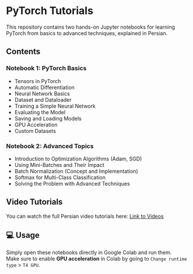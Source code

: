 # PyTorch Tutorials 

This repository contains two hands-on Jupyter notebooks for learning PyTorch from basics to advanced techniques, explained in Persian.

## Contents

### Notebook 1: PyTorch Basics
- Tensors in PyTorch
- Automatic Differentiation
- Neural Network Basics
- Dataset and Dataloader
- Training a Simple Neural Network
- Evaluating the Model
- Saving and Loading Models
- GPU Acceleration
- Custom Datasets

### Notebook 2: Advanced Topics
- Introduction to Optimization Algorithms (Adam, SGD)
- Using Mini-Batches and Their Impact
- Batch Normalization (Concept and Implementation)
- Softmax for Multi-Class Classification
- Solving the Problem with Advanced Techniques

## Video Tutorials

You can watch the full Persian video tutorials here: [Link to Videos](https://iutbox.iut.ac.ir/index.php/s/drGPFPinLNeb7rb)

## 💻 Usage

Simply open these notebooks directly in Google Colab and run them.  
Make sure to enable **GPU acceleration** in Colab by going to `Change runtime type` > `T4 GPU`.  
